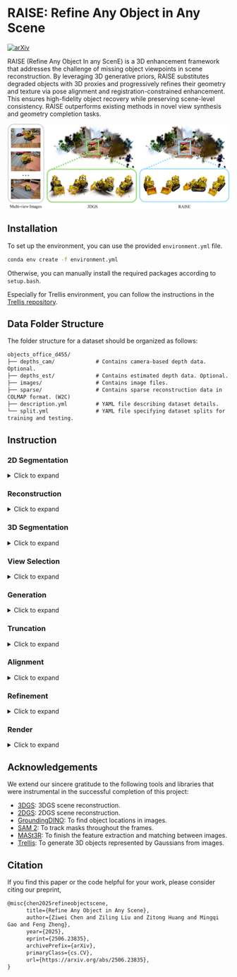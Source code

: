 
# RAISE: Refine Any Object in Any Scene
[![arXiv](https://img.shields.io/badge/arXiv-2506.23835-b31b1b.svg)](https://arxiv.org/abs/2506.23835)

RAISE (Refine Any Object In any ScenE) is a 3D enhancement framework that addresses the challenge of missing object viewpoints in scene reconstruction. By leveraging 3D generative priors, RAISE substitutes degraded objects with 3D proxies and progressively refines their geometry and texture via pose alignment and registration-constrained enhancement. This ensures high-fidelity object recovery while preserving scene-level consistency. RAISE outperforms existing methods in novel view synthesis and geometry completion tasks.

![Preview](./assets/fig1.pdf.png)

## Installation

To set up the environment, you can use the provided `environment.yml` file.
```bash
conda env create -f environment.yml
```
Otherwise, you can manually install the required packages according to `setup.bash`.

Especially for Trellis environment, you can follow the instructions in the [Trellis repository](https://github.com/microsoft/TRELLIS).

## Data Folder Structure

The folder structure for a dataset should be organized as follows:

```
objects_office_d455/
├── depths_cam/             # Contains camera-based depth data. Optional.
├── depths_est/             # Contains estimated depth data. Optional.
├── images/                 # Contains image files.
├── sparse/                 # Contains sparse reconstruction data in COLMAP format. (W2C)
├── description.yml         # YAML file describing dataset details.
└── split.yml               # YAML file specifying dataset splits for training and testing.
```

## Instruction

### 2D Segmentation
<details><summary>Click to expand</summary>

``` bash
python ./segmentation_2d.py -s ${data_path}
```

After this process, the masks for each target object will be located in the directory `${data_path}/masked_image_rgba`. 
</details>

### Reconstruction
<details><summary>Click to expand</summary>

``` bash
python train_3dgs.py \
    -s ${data_path} \
    -m ${model_path} \
    --test_iterations -1 \
    --eval \ 
    --split_yml_name ${split_yml_name} \
```

After this process, the reconstructed GS-based scene will be saved in the `${model_path}`. The `${model_path}` should be a directory where the model will be stored. `${split_yml_name}` is the name of the split YAML file.
</details>

### 3D Segmentation

<details><summary>Click to expand</summary>

``` bash
python segmentation_3dgs.py \
    -s ${data_path} \
    -m ${model_path} \
    -r 1 \
    --eval \
    --split_yml_name ${split_yml_name}
```

After this process, the segmentation results will be saved in the `${data_path}/gs_seg` directory. The 3D segmentation results will be in the form of GS models with same names of target objects and the same extension `.ply`. 

</details>

### View Selection
<details><summary>Click to expand</summary>

``` bash
python view_selection.py \
    -s ${data_path} \
    -m ${model_path} \
    -r 1 \
    --eval \
    --split_yml_name ${split_yml_name}
```

After this process, the selected views will be saved in the `${data_path}/masked_image_rgba_selected` directory.
</details>

### Generation
<details><summary>Click to expand</summary>

``` bash
${trellis_env}/bin/python trellis_img2gs.py -m ${model_path} 
```

After this process, the generated GS-based object will be saved in the `${model_path}/generated` directory. The `${trellis_env}` is the path to the Trellis environment, which is required for this step.
</details>

### Truncation
<details><summary>Click to expand</summary>

``` bash
python truncation_opacity.py \
    -m ${model_path} \
    --threshold 0.1 \
```

After this process, the gaussians with opacity below the threshold will be removed from the GS model. The modified GS model will be saved in the `${model_path}/generated` directory while the previous GS model will be saved in the same directory with an additional extension name `.ply.bak`. The `--threshold` parameter can be adjusted to control the truncation level.
</details>

### Alignment
<details><summary>Click to expand</summary>

``` bash
python align_3dgs_clpe_9dof.py \
    -s ${data_path} \
    -m ${model_path} \
    --eval \
    --split_yml_name ${split_yml_name}
```

After this process, the aligned GS-based object will be saved in the `${model_path}/generated_aligned` directory. The visual result of the matching between the GS-based object and the broken target object in each iteration will be saved in the `${model_path}/visual_match`.

</details>

### Refinement
<details><summary>Click to expand</summary>

``` bash
python post_refine_gs.py \
    -s ${data_path} \
    -m ${model_path} \
    -r 1 \
    --images ${data_path}/masked_image_rgba/masked \
    --sh_degree 0 \
    --iterations 800 \
    --eval \
    --split_yml_name ${split_yml_name}
```

After this process, the refined GS-based object will be saved in the `${model_path}/refined_aligned` directory. The `--images` parameter should point to the directory containing the masked images of the target object. The `--iterations` specifies the number of optimization iterations of the appearance refinement.
</details>

### Render
<details><summary>Click to expand</summary>

``` bash
python render_3dgs.py \
    -s ${data_path} \
    -m ${model_path} \
    -r 1 \
    --iter 800 \
    --eval \
    --split_yml_name ${split_yml_name}
```

After this process, the rendered images of the GS-based object in testing views will be saved in the `${model_path}/rendered_refined` directory. The `--iter` parameter should match the number of iterations used in the [refinement](#Refinement) step.
</details>

## Acknowledgements

We extend our sincere gratitude to the following tools and libraries that were instrumental in the successful completion of this project:

- [3DGS](https://github.com/graphdeco-inria/gaussian-splatting): 3DGS scene reconstruction.
- [2DGS](https://github.com/hbb1/2d-gaussian-splatting): 2DGS scene reconstruction.
- [GroundingDINO](https://github.com/IDEA-Research/GroundingDINO): To find object locations in images.
- [SAM 2](https://github.com/facebookresearch/segment-anything-2): To track masks throughout the frames.
- [MASt3R](https://github.com/naver/mast3r): To finish the feature extraction and matching between images.
- [Trellis](https://github.com/microsoft/TRELLIS): To generate 3D objects represented by Gaussians from images.

## Citation
If you find this paper or the code helpful for your work, please consider citing our preprint,
```
@misc{chen2025refineobjectscene,
      title={Refine Any Object in Any Scene}, 
      author={Ziwei Chen and Ziling Liu and Zitong Huang and Mingqi Gao and Feng Zheng},
      year={2025},
      eprint={2506.23835},
      archivePrefix={arXiv},
      primaryClass={cs.CV},
      url={https://arxiv.org/abs/2506.23835}, 
}
```